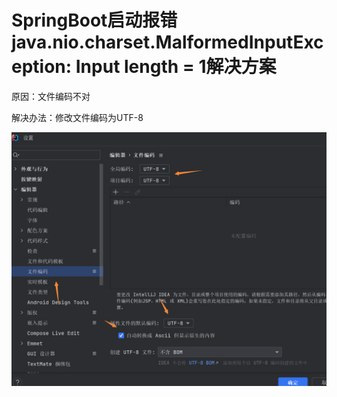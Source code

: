 # SpringBoot启动报错java.nio.charset.MalformedInputException: Input length = 1解决方案

原因：文件编码不对

解决办法：修改文件编码为UTF-8

![Image text](../public/springBootNotes/07/01.png)
